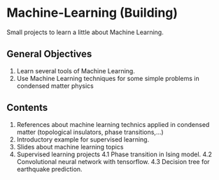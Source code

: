 # Machine-Learning (Building)
Small projects to learn a little about Machine Learning.
## General Objectives
1. Learn several tools of Machine Learning.
2. Use Machine Learning techniques for some simple problems in condensed matter physics
## Contents
1. References about machine learning technics applied in condensed matter (topological insulators, phase transitions,...)
2. Introductory example for supervised learning.
3. Slides about machine learning topics
4. Supervised learning projects 
	4.1 Phase transition in Ising model.
	4.2 Convolutional neural network with tensorflow.
	4.3 Decision tree for earthquake prediction.
